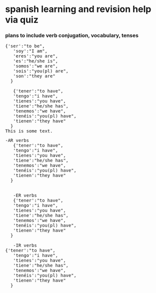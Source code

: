 <h1>spanish learning and revision help via quiz </h1>
<h3> plans to include verb conjugation, vocabulary, tenses </h3>
<pre id="myPreTag">{'ser':"to be",
   'soy':"I am",
   'eres':"you are",
   'es':"he/she is",
   'somos':"we are",
   'sois':"you(pl) are",
   'son':"they are"
  } <br>
   {'tener':"to have",
   'tengo':"i have",
   'tienes':"you have",
   'tiene':"he/she has",
   'tenemos':"we have",
   'tenéis':"you(pl) have",
   'tienen':"they have"
  }<br>This is some text.</pre>

<pre id="myPreTag">-AR verbs
   {'tener':"to have",
   'tengo':"i have",
   'tienes':"you have",
   'tiene':"he/she has",
   'tenemos':"we have",
   'tenéis':"you(pl) have",
   'tienen':"they have"
  }
   <br>
   -ER verbs
   {'tener':"to have",
   'tengo':"i have",
   'tienes':"you have",
   'tiene':"he/she has",
   'tenemos':"we have",
   'tenéis':"you(pl) have",
   'tienen':"they have"
  }<br>
   -IR verbs
{'tener':"to have",
   'tengo':"i have",
   'tienes':"you have",
   'tiene':"he/she has",
   'tenemos':"we have",
   'tenéis':"you(pl) have",
   'tienen':"they have"
  }</pre>

